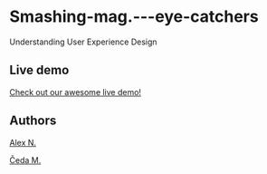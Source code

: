 # Smashing-mag.---eye-catchers
Understanding User Experience Design

## Live demo

<a href ="https://rawcdn.githack.com/Chedak/Smashing-mag.---eye-catchers/b8dae989ca193b3b066cf892a912437f143b108a/index.html" target ="_blank"> Check out our awesome live demo!</a> 

## Authors
[Alex N.](https://github.com/nikitin2009)

[Čeda M.](https://github.com/Chedak)
